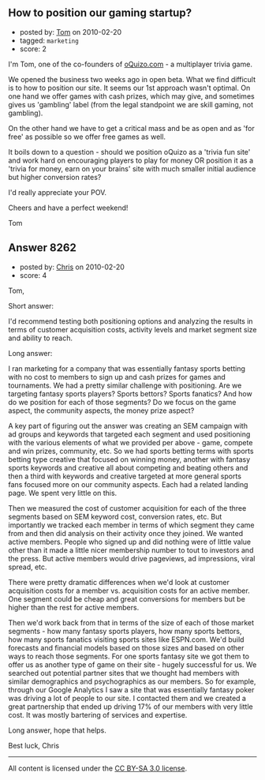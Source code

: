 ## How to position our gaming startup?

- posted by: [Tom](https://stackexchange.com/users/-1/2610-tom) on 2010-02-20
- tagged: `marketing`
- score: 2

I'm Tom, one of the co-founders of [oQuizo.com][1] - a multiplayer trivia game. 

We opened the business two weeks ago in open beta. What we find difficult is to how to position our site. It seems our 1st approach wasn't optimal. On one hand we offer games with cash prizes, which may give, and sometimes gives us 'gambling' label (from the legal standpoint we are skill gaming, not gambling). 

On the other hand we have to get a critical mass and be as open and as 'for free' as possible so we offer free games as well.

It boils down to a question - should we position oQuizo as a 'trivia fun site' and work hard on encouraging players to play for money OR position it as a 'trivia for money, earn on your brains' site with much smaller initial audience but higher conversion rates? 

I'd really appreciate your POV. 

Cheers and have a perfect weekend!

Tom


  [1]: http://www.oQuizo.com


## Answer 8262

- posted by: [Chris](https://stackexchange.com/users/-1/412-chris) on 2010-02-20
- score: 4

Tom,

Short answer:

I'd recommend testing both positioning options and analyzing the results in terms of customer acquisition costs, activity levels and market segment size and ability to reach.

Long answer:

I ran marketing for a company that was essentially fantasy sports betting with no cost to members to sign up and cash prizes for games and tournaments. We had a pretty similar challenge with positioning. Are we targeting fantasy sports players? Sports bettors? Sports fanatics? And how do we position for each of those segments? Do we focus on the game aspect, the community aspects, the money prize aspect?

A key part of figuring out the answer was creating an SEM campaign with ad groups and keywords that targeted each segment and used positioning with the various elements of what we provided per above - game, compete and win prizes, community, etc. So we had sports betting terms with sports betting type creative that focused on winning money, another with fantasy sports keywords and creative all about competing and beating others and then a third with keywords and creative targeted at more general sports fans focused more on our community aspects. Each had a related landing page. We spent very little on this.

Then we measured the cost of customer acquisition for each of the three segments based on SEM keyword cost, conversion rates, etc. But importantly we tracked each member in terms of which segment they came from and then did analysis on their activity once they joined. We wanted active members. People who signed up and did nothing were of little value other than it made a little nicer membership number to tout to investors and the press. But active members would drive pageviews, ad impressions, viral spread, etc.

There were pretty dramatic differences when we'd look at customer acquisition costs for a member vs. acquisition costs for an active member. One segment could be cheap and great conversions for members but be higher than the rest for active members.

Then we'd work back from that in terms of the size of each of those market segments - how many fantasy sports players, how many sports bettors, how many sports fanatics visiting sports sites like ESPN.com. We'd build forecasts and financial models based on those sizes and based on other ways to reach those segments. For one sports fantasy site we got them to offer us as another type of game on their site - hugely successful for us. We searched out potential partner sites that we thought had members with similar demographics and psychographics as our members. So for example, through our Google Analytics I saw a site that was essentially fantasy poker was driving a lot of people to our site. I contacted them and we created a great partnership that ended up driving 17% of our members with very little cost. It was mostly bartering of services and expertise.

Long answer, hope that helps. 

Best luck,
Chris




---

All content is licensed under the [CC BY-SA 3.0 license](https://creativecommons.org/licenses/by-sa/3.0/).
